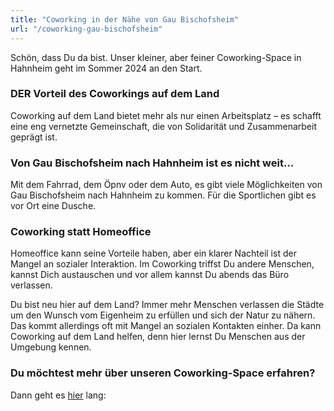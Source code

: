 ```yaml
---
title: "Coworking in der Nähe von Gau Bischofsheim"
url: "/coworking-gau-bischofsheim"
---
```


Schön, dass Du da bist.
Unser kleiner, aber feiner Coworking-Space in Hahnheim geht im Sommer 2024 an den Start. 

### DER Vorteil des Coworkings auf dem Land

Coworking auf dem Land bietet mehr als nur einen Arbeitsplatz – es schafft eine eng vernetzte Gemeinschaft, die von Solidarität und Zusammenarbeit geprägt ist.

### Von Gau Bischofsheim nach Hahnheim ist es nicht weit...
Mit dem Fahrrad, dem Öpnv oder dem Auto, es gibt viele Möglichkeiten von Gau Bischofsheim nach Hahnheim zu kommen. 
Für die Sportlichen gibt es vor Ort eine Dusche.

### Coworking statt Homeoffice

Homeoffice kann seine Vorteile haben, aber ein klarer Nachteil ist der Mangel an sozialer Interaktion.
Im Coworking triffst Du andere Menschen, kannst Dich austauschen und vor allem kannst Du abends das Büro verlassen.

Du bist neu hier auf dem Land? Immer mehr Menschen verlassen die Städte um den Wunsch vom Eigenheim zu erfüllen und
sich der Natur zu nähern. Das kommt allerdings oft mit Mangel an sozialen Kontakten einher. Da kann Coworking auf dem Land
helfen, denn hier lernst Du Menschen aus der Umgebung kennen.

### Du möchtest mehr über unseren Coworking-Space erfahren?
Dann geht es [hier](/) lang: 